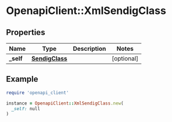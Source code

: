 # OpenapiClient::XmlSendigClass

## Properties

| Name | Type | Description | Notes |
| ---- | ---- | ----------- | ----- |
| **_self** | [**SendigClass**](SendigClass.md) |  | [optional] |

## Example

```ruby
require 'openapi_client'

instance = OpenapiClient::XmlSendigClass.new(
  _self: null
)
```

